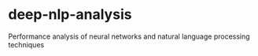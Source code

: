 # deep-nlp-analysis
Performance analysis of neural networks and natural language processing techniques
